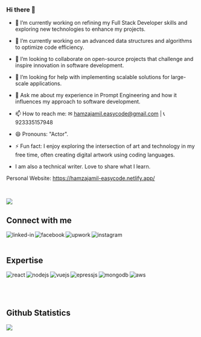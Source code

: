 ### Hi there 👋

- 🔭 I’m currently working on refining my Full Stack Developer skills and exploring new technologies to enhance my projects.

- 🌱 I’m currently working on an advanced data structures and algorithms to optimize code efficiency.

- 👯 I’m looking to collaborate on open-source projects that challenge and inspire innovation in software development.

- 🤔 I’m looking for help with implementing scalable solutions for large-scale applications.

- 💬 Ask me about my experience in Prompt Engineering and how it influences my approach to software development.

- 📫 How to reach me: ✉ hamzajamil.easycode@gmail.com | 📞 923335157948

- 😄 Pronouns: "Actor".

- ⚡ Fun fact: I enjoy exploring the intersection of art and technology in my free time, often creating digital artwork using coding languages.

- I am also a technical writer. Love to share what I learn.

Personal Website: https://hamzajamil-easycode.netlify.app/

<br>

![](https://komarev.com/ghpvc/?username=Hamza-Jamil-EasyCode)

## Connect with me

[<img align="left" alt="linked-in" src="https://img.shields.io/badge/linkedin-%230077B5.svg?&style=for-the-badge&logo=linkedin&logoColor=white" />](https://www.linkedin.com/in/hamza-jamil-a57a05202/)
[<img align="left" alt="facebook" src="https://img.shields.io/badge/facebook-%231877F2.svg?&style=for-the-badge&logo=facebook&logoColor=white" />](https://www.facebook.com/hhamza.jjamil?mibextid=ZbWKwL)
[<img align="left" alt="upwork" src="https://img.shields.io/badge/upwork-%530077B5.svg?&style=for-the-badge&logo=upwork&logoColor=white" />](https://www.upwork.com/freelancers/~01405a2a2bc83e53ef)
[<img align="left" alt="instagram" src="https://img.shields.io/badge/instagram-ff4c2d.svg?&style=for-the-badge&logo=instagram&logoColor=white" />](https://www.instagram.com/jamil8442/?igshid=ZDdkNTZiNTM%3D)

<br>
<br>

## Expertise
<img align="left" alt="react" src="https://img.shields.io/badge/react%20-%2320232a.svg?&style=for-the-badge&logo=react&logoColor=%2361DAFB" />
<img align="left" alt="nodejs" src="https://img.shields.io/badge/node.js%20-%2343853D.svg?&style=for-the-badge&logo=node.js&logoColor=white" />
<img align="left" alt="vuejs" src="https://img.shields.io/badge/vue.js%20-%2343853D.svg?&style=for-the-badge&logo=vue.js&logoColor=#3fb27f" />
<img align="left" alt="epressjs" src="https://img.shields.io/badge/express.js%20-%2343853D.svg?&style=for-the-badge&logo=express.js&logoColor=black" />
<img align="left" alt="mongodb" src="https://img.shields.io/badge/mongodb%20-%2343853D.svg?&style=for-the-badge&logo=mongodb&logoColor=#023430" />
<img align="left" alt="aws" src="https://img.shields.io/badge/Amazon%20AWS-%23232F3E?logo=amazon-aws&logoColor=white&style=for-the-badge" />
<br>
<br>
<br>
<br>

<!-- ## Blog posts -->
<!-- BLOG-POST-LIST:START -->
<!-- - [Create an Express Boilerplate with TypeScript](https://javascript.plainenglish.io/create-an-express-boilerplate-with-typescript-810eb6c29196?source=rss-fe04a352a811------2)
- [How to Set Up Linter &amp; Formatter for Node.js](https://javascript.plainenglish.io/how-to-set-up-linter-formatter-for-node-js-d6b34c0c8be5?source=rss-fe04a352a811------2)
- [Build an Audio and Video Recorder in React](https://javascript.plainenglish.io/build-an-audio-and-video-recorder-in-react-a452ab6c1ce6?source=rss-fe04a352a811------2)
- [How to Perform Google Authentication with React](https://javascript.plainenglish.io/how-to-perform-google-authentication-with-react-7d43fb0e4922?source=rss-fe04a352a811------2)
- [How to Convert an Audio File into Video in NodeJS](https://enlear.academy/how-to-convert-an-audio-file-into-video-in-nodejs-301b6a7486eb?source=rss-fe04a352a811------2) -->
<!-- BLOG-POST-LIST:END -->


## Github Statistics

<img src="https://github-readme-stats.vercel.app/api?username=Hamza-Jamil-EasyCode&theme=dark">

<!--
**Hamza-Jamil-EasyCode/Hamza-Jamil-EasyCode** is a ✨ _special_ ✨ repository because its `README.md` (this file) appears on your GitHub profile.

Here are some ideas to get you started:

- 🔭 I’m currently working on ...
- 🌱 I’m currently learning ...
- 👯 I’m looking to collaborate on ...
- 🤔 I’m looking for help with ...
- 💬 Ask me about ...
- 📫 How to reach me: ...
- 😄 Pronouns: ...
- ⚡ Fun fact: ...
-->
